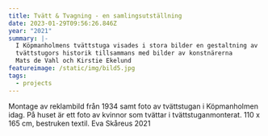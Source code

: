 ```yaml
---
title: Tvätt & Tvagning - en samlingsutställning
date: 2023-01-29T09:56:26.846Z
year: "2021"
summary: |-
  I Köpmanholmens tvättstuga visades i stora bilder en gestaltning av 
  tvättstugors historik tillsammans med bilder av konstnärerna
  Mats de Vahl och Kirstie Ekelund
featureimage: /static/img/bild5.jpg
tags:
  - projects
---
```


Montage av reklambild från 1934 samt foto av tvättstugan i Köpmanholmen idag. På huset är ett foto av kvinnor som tvättar i tvättstuganmonterat. 110 x 165 cm, bestruken textil. Eva Skåreus 2021